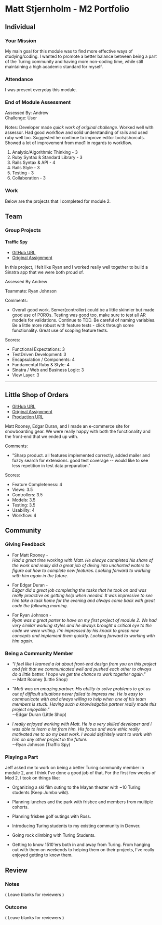 # Matt Stjernholm - M2 Portfolio

## Individual

### Your Mission

My main goal for this module was to find more effective ways of studying/coding. I wanted to promote a better balance between being a part of the Turing community and having more non-coding time, while still maintaining a high academic standard for myself.

### Attendance

I was present everyday this module.

### End of Module Assessment

Assessed By: Andrew   
Challenge: User

Notes: Developer made *quick work of original challenge*. Worked well with assessor. Had good workflow and solid understanding of rails and used ruby well too. Suggested he continue to improve editor tools/shorcuts. Showed a lot of improvement from mod1 in regards to workflow.

1. Analytic/Algorithmic Thinking - 3
2. Ruby Syntax & Standard Library - 3
3. Rails Syntax & API - 4
4. Rails Style - 3
5. Testing - 3
6. Collaboration - 3

### Work

Below are the projects that I completed for module 2.

## Team

### Group Projects

#### Traffic Spy

* [GitHub URL](https://github.com/rjohnson4444/traffic-spy-skeleton)
* [Original Assignment](https://github.com/turingschool-examples/traffic-spy-skeleton)

In this project, I felt like Ryan and I worked really well together to build a Sinatra app that we were both proud of.

Assessed By Andrew  

Teammate: Ryan Johnson  

Comments:

* Overall good work. Server(controller) could be a little skinnier but made good use of POROs. Testing was good too, make sure to test all AR models for validations. Continue to TDD. Be careful of naming variables. Be a little more robust with feature tests - click through some functionality. Great use of scoping feature tests.

Scores:

* Functional Expectations: 3
* TestDriven Development: 3
* Encapsulation / Components: 4
* Fundamental Ruby & Style: 4
* Sinatra / Web and Business Logic: 3
* View Layer: 3

------
## Little Shop of Orders

* [GitHub URL](https://github.com/MattRooney/GnarPow)
* [Original Assignment](https://github.com/turingschool/curriculum/blob/master/source/projects/little_shop.markdown)
* [Production URL](https://gnarpow.herokuapp.com)

Matt Rooney, Edgar Duran, and I made an e-commerce site for snowboarding gear.  We were really happy with both the functionality and the front-end that we ended up with.

Comments:
* "Sharp product. all features implemented correctly, added mailer and fuzzy search for extensions. good test coverage -- would like to see less repetition in test data preparation."  

Scores:

* Feature Completeness: 4  
* Views: 3.5
* Controllers: 3.5
* Models: 3.5
* Testing: 3.5
* Usability: 4
* Workflow: 4

## Community

### Giving Feedback

* For Matt Rooney -   
*Had a great time working with Matt.  He always completed his share of the work and really did a great job of diving into uncharted waters to figure out how to complete new features.  Looking forward to working with him again in the future.*  

* For Edgar Duran -   
*Edgar did a great job completing the tasks that he took on and was really proactive on getting help when needed. It was impressive to see him take a task home for the evening and always come back with great code the following morning.*

* For Ryan Johnson -   
*Ryan was a great parter to have on my first project of module 2.  We had very similar working styles and he always brought a critical eye to the code we were writing.  I'm impressed by his knack to grasp new concepts and implement them quickly. Looking forward to working with him again.*

### Being a Community Member

* *"I feel like I learned a lot about front-end design from you on this project and felt that we communicated well and pushed each other to always do a little better. I hope we get the chance to work together again."*  
-- Matt Rooney (Little Shop)  

* *"Matt was an amazing partner. His  ability to solve problems to got us out of difficult situations never failed to impress me. He is easy to communicate with and always willing to help when one of his team members is stuck. Having such a knowledgable partner really made this project enjoyable."*  
--Edgar Duran (Little Shop)

* *I really enjoyed working with Matt. He is a very skilled developer and I was able to learn a lot from him. His focus and work ethic really motivated me to do my best work. I would definitely want to work with him on any other project in the future.*  
--Ryan Johnson (Traffic Spy)


### Playing a Part  

Jeff asked me to work on being a better Turing community member in module 2, and I think I've done a good job of that.  For the first few weeks of Mod 2, I took on things like:

* Organizing a ski film outing to the Mayan theater with ~10 Turing students (Keep Jumbo wild).

* Planning lunches and the park with frisbee and members from multiple cohorts.

* Planning frisbee golf outings with Ross.

* Introducing Turing students to my existing community in Denver.

* Going rock climbing with Turing Students.

* Getting to know 1510'ers both in and away from Turing. From hanging out with them on weekends to helping them on their projects, I've really enjoyed getting to know them.

## Review

### Notes

( Leave blanks for reviewers )

### Outcome

( Leave blanks for reviewers )
